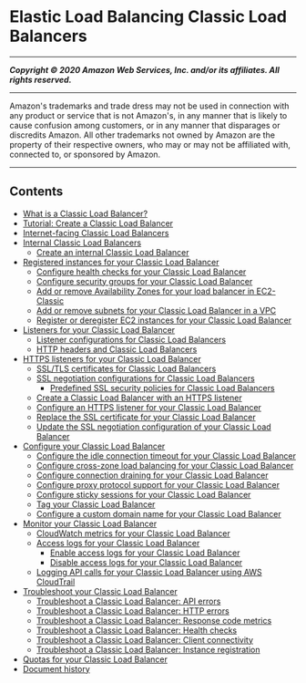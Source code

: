 # Elastic Load Balancing Classic Load Balancers

-----
*****Copyright &copy; 2020 Amazon Web Services, Inc. and/or its affiliates. All rights reserved.*****

-----
Amazon's trademarks and trade dress may not be used in 
     connection with any product or service that is not Amazon's, 
     in any manner that is likely to cause confusion among customers, 
     or in any manner that disparages or discredits Amazon. All other 
     trademarks not owned by Amazon are the property of their respective
     owners, who may or may not be affiliated with, connected to, or 
     sponsored by Amazon.

-----
## Contents
+ [What is a Classic Load Balancer?](introduction.md)
+ [Tutorial: Create a Classic Load Balancer](elb-getting-started.md)
+ [Internet-facing Classic Load Balancers](elb-internet-facing-load-balancers.md)
+ [Internal Classic Load Balancers](elb-internal-load-balancers.md)
   + [Create an internal Classic Load Balancer](elb-create-internal-load-balancer.md)
+ [Registered instances for your Classic Load Balancer](elb-backend-instances.md)
   + [Configure health checks for your Classic Load Balancer](elb-healthchecks.md)
   + [Configure security groups for your Classic Load Balancer](elb-security-groups.md)
   + [Add or remove Availability Zones for your load balancer in EC2-Classic](enable-disable-az.md)
   + [Add or remove subnets for your Classic Load Balancer in a VPC](elb-manage-subnets.md)
   + [Register or deregister EC2 instances for your Classic Load Balancer](elb-deregister-register-instances.md)
+ [Listeners for your Classic Load Balancer](elb-listener-config.md)
   + [Listener configurations for Classic Load Balancers](using-elb-listenerconfig-quickref.md)
   + [HTTP headers and Classic Load Balancers](x-forwarded-headers.md)
+ [HTTPS listeners for your Classic Load Balancer](elb-https-load-balancers.md)
   + [SSL/TLS certificates for Classic Load Balancers](ssl-server-cert.md)
   + [SSL negotiation configurations for Classic Load Balancers](elb-ssl-security-policy.md)
      + [Predefined SSL security policies for Classic Load Balancers](elb-security-policy-table.md)
   + [Create a Classic Load Balancer with an HTTPS listener](elb-create-https-ssl-load-balancer.md)
   + [Configure an HTTPS listener for your Classic Load Balancer](elb-add-or-delete-listeners.md)
   + [Replace the SSL certificate for your Classic Load Balancer](elb-update-ssl-cert.md)
   + [Update the SSL negotiation configuration of your Classic Load Balancer](ssl-config-update.md)
+ [Configure your Classic Load Balancer](elb-configure-load-balancer.md)
   + [Configure the idle connection timeout for your Classic Load Balancer](config-idle-timeout.md)
   + [Configure cross-zone load balancing for your Classic Load Balancer](enable-disable-crosszone-lb.md)
   + [Configure connection draining for your Classic Load Balancer](config-conn-drain.md)
   + [Configure proxy protocol support for your Classic Load Balancer](enable-proxy-protocol.md)
   + [Configure sticky sessions for your Classic Load Balancer](elb-sticky-sessions.md)
   + [Tag your Classic Load Balancer](add-remove-tags.md)
   + [Configure a custom domain name for your Classic Load Balancer](using-domain-names-with-elb.md)
+ [Monitor your Classic Load Balancer](elb-monitor-logs.md)
   + [CloudWatch metrics for your Classic Load Balancer](elb-cloudwatch-metrics.md)
   + [Access logs for your Classic Load Balancer](access-log-collection.md)
      + [Enable access logs for your Classic Load Balancer](enable-access-logs.md)
      + [Disable access logs for your Classic Load Balancer](disable-access-logs.md)
   + [Logging API calls for your Classic Load Balancer using AWS CloudTrail](ELB-API-Logs.md)
+ [Troubleshoot your Classic Load Balancer](elb-troubleshooting.md)
   + [Troubleshoot a Classic Load Balancer: API errors](ts-elb-error-api-response.md)
   + [Troubleshoot a Classic Load Balancer: HTTP errors](ts-elb-error-message.md)
   + [Troubleshoot a Classic Load Balancer: Response code metrics](ts-elb-http-errors.md)
   + [Troubleshoot a Classic Load Balancer: Health checks](ts-elb-healthcheck.md)
   + [Troubleshoot a Classic Load Balancer: Client connectivity](ts-elb-connection-failed.md)
   + [Troubleshoot a Classic Load Balancer: Instance registration](ts-elb-register-instance.md)
+ [Quotas for your Classic Load Balancer](elb-limits.md)
+ [Document history](DocumentHistory.md)